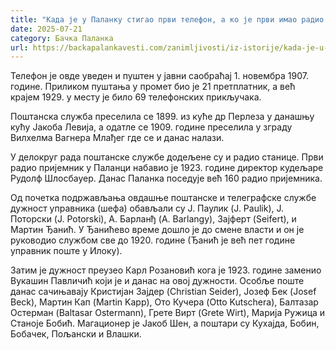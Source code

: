 ```yaml
---
title: "Када је у Паланку стигао први телефон, а ко је први имао радио пријемник?"
date: 2025-07-21
category: Бачка Паланка
url: https://backapalankavesti.com/zanimljivosti/iz-istorije/kada-je-u-palanku-stigao-prvi-telefon-a-ko-je-prvi-imao-radio-prijemnik/
---
```


Телефон је овде уведен и пуштен у јавни саобраћај 1. новембра 1907. године. Приликом пуштања у промет био је 21 претплатник, а већ крајем 1929. у месту је било 69 телефонских прикључака.

Поштанска служба преселила се 1899. из куће др Перлеза у данашњу кућу Јакоба Левија, а одатле се 1909. године преселила у зграду Вилхелма Вагнера Млађег где се и данас налази.

У делокруг рада поштанске службе додељене су и радио станице. Први радио пријемник у Паланци набавио је 1923. године директор кудељаре Рудолф Шлосбауер. Данас Паланка поседује већ 160 радио пријемника.

Од почетка подржављања овдашње поштанске и телеграфске службе дужност управника (шефа) обављали су Ј. Паулик (J. Paulik), Ј. Поторски (J. Potorski), А. Барланђ (A. Barlangy), Зајферт (Seifert), и Мартин Ђанић. У Ђанићево време дошло је до смене власти и он је руководио службом све до 1920. године (Ђанић је већ пет године управник поште у Илоку).

Затим је дужност преузео Карл Розановић кога је 1923. године заменио Вукашин Павличић који је и данас на овој дужности. Особље поште данас сачињавају Кристијан Зајдер (Christian Seider), Јозеф Бек (Josef Beck), Мартин Кап (Martin Kapp), Ото Кучера (Otto Kutschera), Балтазар Остерман (Baltasar Ostermann), Грете Вирт (Grete Wirt), Марија Ружица и Станоје Бобић. Магационер је Јакоб Шен, а поштари су Кухајда, Бобин, Бобачек, Пољански и Влашки.
